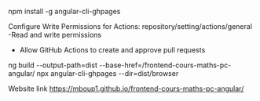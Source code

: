 <!-- Manuellement -->
npm install -g angular-cli-ghpages


Configure Write Permissions for Actions:
repository/setting/actions/general
-Read and write permissions
- Allow GitHub Actions to create and approve pull requests


ng build --output-path=dist --base-href=/frontend-cours-maths-pc-angular/
npx angular-cli-ghpages --dir=dist/browser

Website link
https://mboup1.github.io/frontend-cours-maths-pc-angular/



<!-- ng build --output-path=dist/frontend-cours-maths-pc-angular --base-href=/frontend-cours-maths-pc-angular/
npx angular-cli-ghpages --dir=dist/frontend-cours-maths-pc-angular -->


<!-- Contact
<section class="page-section" id="contact">
  <div class="container">
    <div class="text-center">
      <h2 class="section-heading text-uppercase">Contact</h2>
      <p class="section-subheading text-muted">N'hésitez pas à nous contacter pour toute question ou demande d'information.
      </p>
    </div>

    <form id="contactForm" data-sb-form-api-token="API_TOKEN">
      <div class="row align-items-stretch mb-5">
        <div class="col-md-6">
          <div class="form-group">
            <input class="form-control" id="name" type="text" placeholder="Votre Nom *"
              data-sb-validations="required" />
            <div class="invalid-feedback" data-sb-feedback="name:required">Un nom est requis.</div>
          </div>
          <div class="form-group">
            <input class="form-control" id="email" type="email" placeholder="Votre Email *"
              data-sb-validations="required,email" />
            <div class="invalid-feedback" data-sb-feedback="email:required">Un email est requis.</div>
            <div class="invalid-feedback" data-sb-feedback="email:email">Email invalide.</div>
          </div>
          <div class="form-group mb-md-0">
            <input class="form-control" id="phone" type="tel" placeholder="Votre Téléphone *"
              data-sb-validations="required" />
            <div class="invalid-feedback" data-sb-feedback="phone:required">Un numéro de téléphone est requis.</div>
          </div>
        </div>
        <div class="col-md-6">
          <div class="form-group form-group-textarea mb-md-0">
            <textarea class="form-control" id="message" placeholder="Votre message *"
              data-sb-validations="required"></textarea>
            <div class="invalid-feedback" data-sb-feedback="message:required">Un message est requis.</div>
          </div>
        </div>
      </div>
      <div class="text-center"><button class="btn btn-primary btn-xl text-uppercase disabled">Envoyer</button></div>

      <div class="d-none" id="submitSuccessMessage">
        <div class="text-center text-white mb-3">
          <div class="fw-bolder">Soumission du formulaire réussie!</div>
          Pour activer ce formulaire, inscrivez-vous sur
          <br />
          <a
            href="https://startbootstrap.com/solution/contact-forms">https://startbootstrap.com/solution/contact-forms</a>
        </div>
      </div>
        <div class="text-center text-danger mb-3">Erreur lors de l'envoi du message!</div>
      </div>
    </form>
  </div>
</section> -->
